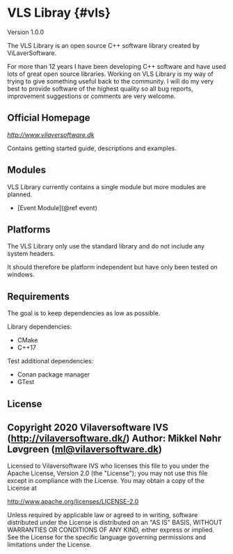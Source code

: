 ﻿# VLS Libray {#vls}
Version 1.0.0

The VLS Library is an open source C++ software library created by ViLaverSoftware.

For more than 12 years I have been developing C++ software and have used lots of great open source libraries. 
Working on VLS Library is my way of trying to give something useful back to the community.
I will do my very best to provide software of the highest quality so all bug reports, improvement suggestions or comments are very welcome. 


## Official Homepage
*http://www.vilaversoftware.dk*

Contains getting started guide, descriptions and examples.


## Modules
VLS Library currently contains a single module but more modules are planned. 

 * [Event Module](@ref event)

 ## Platforms
 The VLS Library only use the standard library and do not include any system headers.

 It should therefore be platform independent but have only been tested on windows. 


 ## Requirements
 The goal is to keep dependencies as low as possible.

 Library dependencies:
 - CMake
 - C++17

 Test additional dependencies:
  - Conan package manager
  - GTest


## License
Copyright 2020 Vilaversoftware IVS (http://vilaversoftware.dk/)
Author: Mikkel Nøhr Løvgreen (ml@vilaversoftware.dk)
------------------------------------------------------------------------
Licensed to Vilaversoftware IVS who licenses this file to you under the
Apache License, Version 2.0 (the "License"); you may not use this file
except in compliance with the License.
You may obtain a copy of the License at

http://www.apache.org/licenses/LICENSE-2.0

Unless required by applicable law or agreed to in writing, software
distributed under the License is distributed on an "AS IS" BASIS,
WITHOUT WARRANTIES OR CONDITIONS OF ANY KIND, either express or implied.
See the License for the specific language governing permissions and
limitations under the License.

